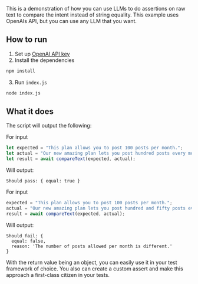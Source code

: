 This is a demonstration of how you can use LLMs to do assertions on raw text to compare the intent instead of string equality.
This example uses OpenAIs API, but you can use any LLM that you want.

## How to run
1. Set up [OpenAI API key](https://help.openai.com/en/articles/5112595-best-practices-for-api-key-safety)
2. Install the dependencies
```bash
npm install
```
3. Run `index.js`
```bash
node index.js
```

## What it does
The script will output the following:

For input 
```js
let expected = "This plan allows you to post 100 posts per month.";
let actual = "Our new amazing plan lets you post hundred posts every month.";
let result = await compareText(expected, actual);
```
Will output:
```
Should pass: { equal: true }
```

For input 
```js
expected = "This plan allows you to post 100 posts per month.";
actual = "Our new amazing plan lets you post hundred and fifty posts every month.";
result = await compareText(expected, actual);
```
Will output:
```
Should fail: {
  equal: false,
  reason: 'The number of posts allowed per month is different.'
}
```

With the return value being an object, you can easily use it in your test framework of choice. 
You also can create a custom assert and make this approach a first-class citizen in your tests. 